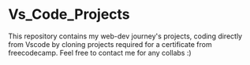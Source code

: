 # Vs_Code_Projects
This repository contains my web-dev journey's projects, coding directly from Vscode by cloning
projects required for a certificate from freecodecamp.
Feel free to contact me for any collabs :)
